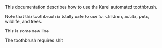 This documentation describes how to use the Karel automated toothbrush.

Note that this toothbrush is totally safe to use for children, adults, pets, wildlife, and trees.

This is some new line

The toothbrush requires shit
